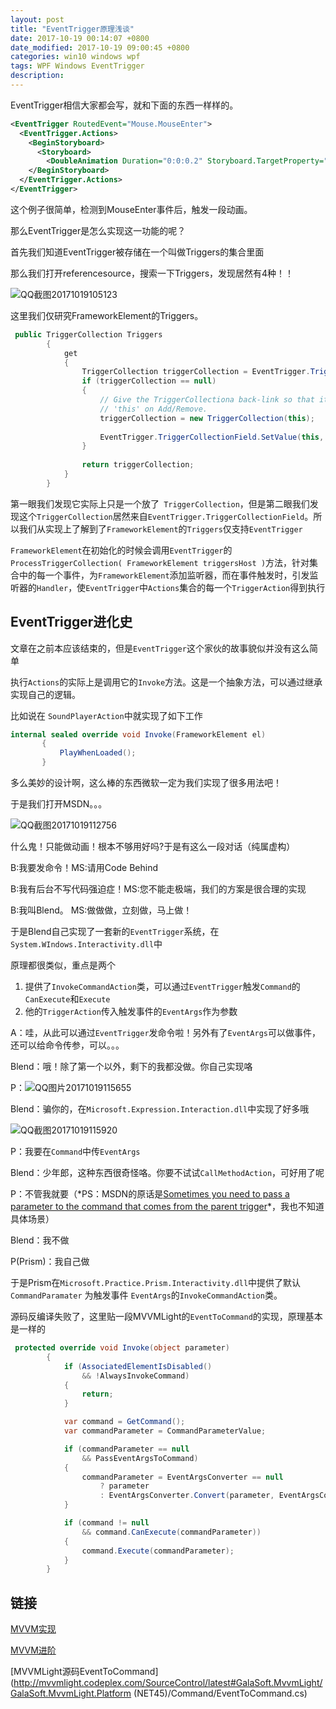 ```yaml
---
layout: post
title: "EventTrigger原理浅谈"
date: 2017-10-19 00:14:07 +0800
date_modified: 2017-10-19 09:00:45 +0800
categories: win10 windows wpf
tags: WPF Windows EventTrigger
description: 
---
```



EventTrigger相信大家都会写，就和下面的东西一样样的。

```xml
<EventTrigger RoutedEvent="Mouse.MouseEnter">          
  <EventTrigger.Actions>            
    <BeginStoryboard>              
      <Storyboard>                
        <DoubleAnimation Duration="0:0:0.2" Storyboard.TargetProperty="MaxHeight" To="90"/>            </Storyboard>            
    </BeginStoryboard>          
  </EventTrigger.Actions>        
</EventTrigger>
```

这个例子很简单，检测到MouseEnter事件后，触发一段动画。

那么EventTrigger是怎么实现这一功能的呢？

首先我们知道EventTrigger被存储在一个叫做Triggers的集合里面

那么我们打开referencesource，搜索一下Triggers，发现居然有4种！！

![QQ截图20171019105123](../_media/QQ截图20171019105123.png)

这里我们仅研究FrameworkElement的Triggers。

```csharp
 public TriggerCollection Triggers
        {
            get
            {
                TriggerCollection triggerCollection = EventTrigger.TriggerCollectionField.GetValue(this);
                if (triggerCollection == null)
                {
                    // Give the TriggerCollectiona back-link so that it can update
                    // 'this' on Add/Remove.
                    triggerCollection = new TriggerCollection(this);
 
                    EventTrigger.TriggerCollectionField.SetValue(this, triggerCollection);
                }
 
                return triggerCollection;
            }
        }
```

第一眼我们发现它实际上只是一个放了` TriggerCollection`，但是第二眼我们发现这个`TriggerCollection`居然来自`EventTrigger.TriggerCollectionField`。所以我们从实现上了解到了`FrameworkElement`的`Triggers`仅支持`EventTrigger`

`FrameworkElement`在初始化的时候会调用`EventTrigger`的`ProcessTriggerCollection( FrameworkElement triggersHost )`方法，针对集合中的每一个事件，为`FrameworkElement`添加监听器，而在事件触发时，引发监听器的`Handler`，使`EventTrigger`中`Actions`集合的每一个`TriggerAction`得到执行



## EventTrigger进化史

文章在之前本应该结束的，但是`EventTrigger`这个家伙的故事貌似并没有这么简单

执行`Actions`的实际上是调用它的`Invoke`方法。这是一个抽象方法，可以通过继承实现自己的逻辑。

比如说在	`SoundPlayerAction`中就实现了如下工作

```csharp
internal sealed override void Invoke(FrameworkElement el)
       {
           PlayWhenLoaded();
       }
```

多么美妙的设计啊，这么棒的东西微软一定为我们实现了很多用法吧！

于是我们打开MSDN。。。

![QQ截图20171019112756](../_media/QQ截图20171019112756.png)

什么鬼！只能做动画！根本不够用好吗?于是有这么一段对话（纯属虚构）

B:我要发命令！MS:请用Code Behind

B:我有后台不写代码强迫症！MS:您不能走极端，我们的方案是很合理的实现

B:我叫Blend。 MS:做做做，立刻做，马上做！



于是Blend自己实现了一套新的`EventTrigger`系统，在`System.WIndows.Interactivity.dll`中

原理都很类似，重点是两个

1. 提供了`InvokeCommandAction`类，可以通过`EventTrigger`触发`Command`的`CanExecute`和`Execute`
2. 他的`TriggerAction`传入触发事件的`EventArgs`作为参数

A：哇，从此可以通过`EventTrigger`发命令啦！另外有了`EventArgs`可以做事件，还可以给命令传参，可以。。。

Blend：哦！除了第一个以外，剩下的我都没做。你自己实现咯

P：![QQ图片20171019115655](../_media/QQ图片20171019115655.png)

Blend：骗你的，在`Microsoft.Expression.Interaction.dll`中实现了好多哦

![QQ截图20171019115920](../_media/QQ截图20171019115920.png)

P：我要在`Command`中传`EventArgs`

Blend：少年郎，这种东西很奇怪咯。你要不试试`CallMethodAction`，可好用了呢

P：不管我就要（*PS：MSDN的原话是[Sometimes you need to pass a parameter to the command that comes from the parent trigger](https://msdn.microsoft.com/en-us/library/gg405494(v=pandp.40).aspx)*，我也不知道具体场景）

Blend：我不做

P(Prism)：我自己做

于是Prism在`Microsoft.Practice.Prism.Interactivity.dll`中提供了默认`CommandParamater` 为触发事件 `EventArgs`的`InvokeCommandAction`类。

源码反编译失败了，这里贴一段MVVMLight的`EventToCommand`的实现，原理基本是一样的

```csharp
 protected override void Invoke(object parameter)
        {
            if (AssociatedElementIsDisabled() 
                && !AlwaysInvokeCommand)
            {
                return;
            }

            var command = GetCommand();
            var commandParameter = CommandParameterValue;

            if (commandParameter == null
                && PassEventArgsToCommand)
            {
                commandParameter = EventArgsConverter == null
                    ? parameter
                    : EventArgsConverter.Convert(parameter, EventArgsConverterParameter);
            }

            if (command != null
                && command.CanExecute(commandParameter))
            {
                command.Execute(commandParameter);
            }
        }
```

## 链接

[MVVM实现](https://msdn.microsoft.com/en-us/library/gg405484(v=pandp.40).aspx)

[MVVM进阶](https://msdn.microsoft.com/en-us/library/gg405494(v=pandp.40).aspx)

[MVVMLight源码EventToCommand](http://mvvmlight.codeplex.com/SourceControl/latest#GalaSoft.MvvmLight/GalaSoft.MvvmLight.Platform (NET45)/Command/EventToCommand.cs)


